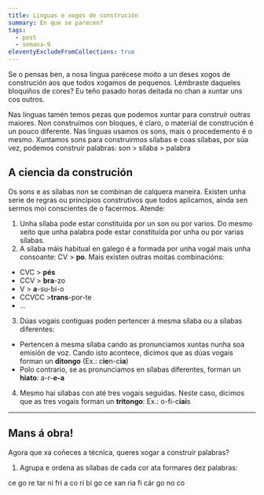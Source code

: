 ```yaml
---
title: Linguas e xogos de construción
summary: En que se parecen?
tags:
  - post
  - semana-9
eleventyExcludeFromCollections: true
---
```

Se o pensas ben, a nosa lingua parécese moito a un deses xogos de construción aos que todos xogamos de pequenos. Lémbraste daqueles bloquiños de cores? Eu teño pasado horas deitada no chan a xuntar uns cos outros. 

Nas linguas tamén temos pezas que podemos xuntar para construír outras maiores. Non construímos con bloques, é claro, o material de construción é un pouco diferente. Nas linguas usamos os sons, mais o procedemento é o mesmo. Xuntamos sons para construírmos sílabas e coas sílabas, por súa vez, podemos construír palabras: 
son > sílaba > palabra

## A ciencia da construción

Os sons e as sílabas non se combinan de calquera maneira. Existen unha serie de regras ou principios construtivos que todos aplicamos, aínda sen sermos moi conscientes de o facermos. Atende:

1. Unha sílaba pode estar constituída por un son ou por varios. Do mesmo xeito que unha palabra pode estar constituída por unha ou por varias sílabas.
2. A sílaba máis habitual en galego é a formada por unha vogal mais unha consoante: CV > **po**. Mais existen outras moitas combinacións:

* CVC > **pés**
* CCV > **bra**-zo
* V > **a**-su-bí-o
* CCVCC >**trans**-por-te
* ...

3. Dúas vogais contiguas poden pertencer á mesma sílaba ou a sílabas diferentes:

* Pertencen á mesma sílaba cando as pronunciamos xuntas nunha soa emisión de voz. Cando isto acontece, dicimos que as dúas vogais forman un **ditongo** (Ex.: c**ie**n-c**ia**)
* Polo contrario, se as pronunciamos en sílabas diferentes, forman un **hiato**: a-r-**e-a**

4. Mesmo hai sílabas con até tres vogais seguidas. Neste caso, dicimos que as tres vogais forman un **tritongo**: Ex.: o-fi-c**iai**s


- - -

## Mans á obra!
Agora que xa coñeces a técnica, queres xogar a construír palabras?

1. Agrupa e ordena as sílabas de cada cor ata formares dez palabras:

<e-tag>ce</e-tag> <e-tag color=1>go</e-tag> <e-tag color=2>re</e-tag> <e-tag color=3>tar</e-tag> <e-tag color=4>ni</e-tag> <e-tag color=5>fri</e-tag> <e-tag color=6>a</e-tag> <e-tag color=7>co</e-tag> <e-tag color=8>ri</e-tag> <e-tag color=9>bi</e-tag> <e-tag color=10>go</e-tag> <e-tag>ce</e-tag> <e-tag>xan</e-tag> <e-tag>ria</e-tag> <e-tag>fi</e-tag> <e-tag>cár</e-tag> <e-tag>go</e-tag> <e-tag>no</e-tag> <e-tag>co</e-tag>

